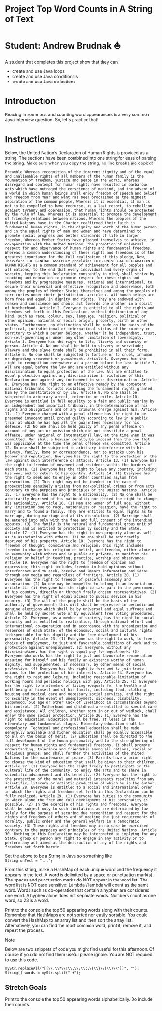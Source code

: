 # Project Top Word Counts in A String of Text

# Student: Andrew Brudnak ⛵

A student that completes this project show that they can:

-   create and use Java loops
-   create and use Java conditionals
-   create and use Java collections

# Introduction

Reading in some text and counting word appearances is a very common Java
interview question. So, let's practice that!

# Instructions

Below, the United Nation’s Declaration of Human Rights is provided as a string.
The sections have been combined into one string for ease of parsing the string.
Make sure when you copy the string, no line breaks are copied!

`Preamble Whereas recognition of the inherent dignity and of the equal and inalienable rights of all members of the human family is the foundation of freedom, justice and peace in the world, Whereas disregard and contempt for human rights have resulted in barbarous acts which have outraged the conscience of mankind, and the advent of a world in which human beings shall enjoy freedom of speech and belief and freedom from fear and want has been proclaimed as the highest aspiration of the common people, Whereas it is essential, if man is not to be compelled to have recourse, as a last resort, to rebellion against tyranny and oppression, that human rights should be protected by the rule of law, Whereas it is essential to promote the development of friendly relations between nations, Whereas the peoples of the United Nations have in the Charter reaffirmed their faith in fundamental human rights, in the dignity and worth of the human person and in the equal rights of men and women and have determined to promote social progress and better standards of life in larger freedom, Whereas Member States have pledged themselves to achieve, in co-operation with the United Nations, the promotion of universal respect for and observance of human rights and fundamental freedoms, Whereas a common understanding of these rights and freedoms is of the greatest importance for the full realization of this pledge, Now, Therefore THE GENERAL ASSEMBLY proclaims THIS UNIVERSAL DECLARATION OF HUMAN RIGHTS as a common standard of achievement for all peoples and all nations, to the end that every individual and every organ of society, keeping this Declaration constantly in mind, shall strive by teaching and education to promote respect for these rights and freedoms and by progressive measures, national and international, to secure their universal and effective recognition and observance, both among the peoples of Member States themselves and among the peoples of territories under their jurisdiction. Article 1. All human beings are born free and equal in dignity and rights. They are endowed with reason and conscience and should act towards one another in a spirit of brotherhood. Article 2. Everyone is entitled to all the rights and freedoms set forth in this Declaration, without distinction of any kind, such as race, colour, sex, language, religion, political or other opinion, national or social origin, property, birth or other status. Furthermore, no distinction shall be made on the basis of the political, jurisdictional or international status of the country or territory to which a person belongs, whether it be independent, trust, non-self-governing or under any other limitation of sovereignty. Article 3. Everyone has the right to life, liberty and security of person. Article 4. No one shall be held in slavery or servitude; slavery and the slave trade shall be prohibited in all their forms. Article 5. No one shall be subjected to torture or to cruel, inhuman or degrading treatment or punishment. Article 6. Everyone has the right to recognition everywhere as a person before the law. Article 7. All are equal before the law and are entitled without any discrimination to equal protection of the law. All are entitled to equal protection against any discrimination in violation of this Declaration and against any incitement to such discrimination. Article 8. Everyone has the right to an effective remedy by the competent national tribunals for acts violating the fundamental rights granted him by the constitution or by law. Article 9. No one shall be subjected to arbitrary arrest, detention or exile. Article 10. Everyone is entitled in full equality to a fair and public hearing by an independent and impartial tribunal, in the determination of his rights and obligations and of any criminal charge against him. Article 11. (1) Everyone charged with a penal offence has the right to be presumed innocent until proved guilty according to law in a public trial at which he has had all the guarantees necessary for his defence. (2) No one shall be held guilty of any penal offence on account of any act or omission which did not constitute a penal offence, under national or international law, at the time when it was committed. Nor shall a heavier penalty be imposed than the one that was applicable at the time the penal offence was committed. Article 12. No one shall be subjected to arbitrary interference with his privacy, family, home or correspondence, nor to attacks upon his honour and reputation. Everyone has the right to the protection of the law against such interference or attacks. Article 13. (1) Everyone has the right to freedom of movement and residence within the borders of each state. (2) Everyone has the right to leave any country, including his own, and to return to his country. Article 14. (1) Everyone has the right to seek and to enjoy in other countries asylum from persecution. (2) This right may not be invoked in the case of prosecutions genuinely arising from non-political crimes or from acts contrary to the purposes and principles of the United Nations. Article 15. (1) Everyone has the right to a nationality. (2) No one shall be arbitrarily deprived of his nationality nor denied the right to change his nationality. Article 16. (1) Men and women of full age, without any limitation due to race, nationality or religion, have the right to marry and to found a family. They are entitled to equal rights as to marriage, during marriage and at its dissolution. (2) Marriage shall be entered into only with the free and full consent of the intending spouses. (3) The family is the natural and fundamental group unit of society and is entitled to protection by society and the State. Article 17. (1) Everyone has the right to own property alone as well as in association with others. (2) No one shall be arbitrarily deprived of his property. Article 18. Everyone has the right to freedom of thought, conscience and religion; this right includes freedom to change his religion or belief, and freedom, either alone or in community with others and in public or private, to manifest his religion or belief in teaching, practice, worship and observance. Article 19. Everyone has the right to freedom of opinion and expression; this right includes freedom to hold opinions without interference and to seek, receive and impart information and ideas through any media and regardless of frontiers. Article 20. (1) Everyone has the right to freedom of peaceful assembly and association. (2) No one may be compelled to belong to an association. Article 21. (1) Everyone has the right to take part in the government of his country, directly or through freely chosen representatives. (2) Everyone has the right of equal access to public service in his country. (3) The will of the people shall be the basis of the authority of government; this will shall be expressed in periodic and genuine elections which shall be by universal and equal suffrage and shall be held by secret vote or by equivalent free voting procedures. Article 22. Everyone, as a member of society, has the right to social security and is entitled to realization, through national effort and international co-operation and in accordance with the organization and resources of each State, of the economic, social and cultural rights indispensable for his dignity and the free development of his personality. Article 23. (1) Everyone has the right to work, to free choice of employment, to just and favourable conditions of work and to protection against unemployment. (2) Everyone, without any discrimination, has the right to equal pay for equal work. (3) Everyone who works has the right to just and favourable remuneration ensuring for himself and his family an existence worthy of human dignity, and supplemented, if necessary, by other means of social protection. (4) Everyone has the right to form and to join trade unions for the protection of his interests. Article 24. Everyone has the right to rest and leisure, including reasonable limitation of working hours and periodic holidays with pay. Article 25. (1) Everyone has the right to a standard of living adequate for the health and well-being of himself and of his family, including food, clothing, housing and medical care and necessary social services, and the right to security in the event of unemployment, sickness, disability, widowhood, old age or other lack of livelihood in circumstances beyond his control. (2) Motherhood and childhood are entitled to special care and assistance. All children, whether born in or out of wedlock, shall enjoy the same social protection. Article 26. (1) Everyone has the right to education. Education shall be free, at least in the elementary and fundamental stages. Elementary education shall be compulsory. Technical and professional education shall be made generally available and higher education shall be equally accessible to all on the basis of merit. (2) Education shall be directed to the full development of the human personality and to the strengthening of respect for human rights and fundamental freedoms. It shall promote understanding, tolerance and friendship among all nations, racial or religious groups, and shall further the activities of the United Nations for the maintenance of peace. (3) Parents have a prior right to choose the kind of education that shall be given to their children. Article 27. (1) Everyone has the right freely to participate in the cultural life of the community, to enjoy the arts and to share in scientific advancement and its benefits. (2) Everyone has the right to the protection of the moral and material interests resulting from any scientific, literary or artistic production of which he is the author. Article 28. Everyone is entitled to a social and international order in which the rights and freedoms set forth in this Declaration can be fully realized. Article 29. (1) Everyone has duties to the community in which alone the free and full development of his personality is possible. (2) In the exercise of his rights and freedoms, everyone shall be subject only to such limitations as are determined by law solely for the purpose of securing due recognition and respect for the rights and freedoms of others and of meeting the just requirements of morality, public order and the general welfare in a democratic society. (3) These rights and freedoms may in no case be exercised contrary to the purposes and principles of the United Nations. Article 30. Nothing in this Declaration may be interpreted as implying for any State, group or person any right to engage in any activity or to perform any act aimed at the destruction of any of the rights and freedoms set forth herein.`

Set the above to be a String in Java so something like  
`String unText = "...";`

From this string, make a HashMap of each unique word and the frequency
it appears in the text. A word is delimited by a space or punctuation mark(s).
The spaces and punctuation marks do NOT appear in the word list.
The word list is NOT case sensitive: Lambda / lambda will count as the same word.
Words such as co-operation that contain a hyphen are considered one word.
A hyphen alone does not separate words. Numbers count as one word, so 23 is a word.

Print to the console the top 50 appearing words along with their counts.
Remember that HashMaps are not sorted nor easily sortable. You could convert
the HashMap to an array list and then sort the array list. Alternatively,
you can find the most common word, print it, remove it,
and repeat the process.

Note:

Below are two snippets of code you might find useful for this afternoon. Of course if you do not find them useful please ignore. You are NOT required to use this code.

`myStr.replaceAll("[[\\.\\?\\!\\,\\;\\:\\{\\}\\(\\)\\']]", "");`  
`String[] words = myStr.split(" +");`

## Stretch Goals

Print to the console the top 50 appearing words alphabetically. Do include their counts.
